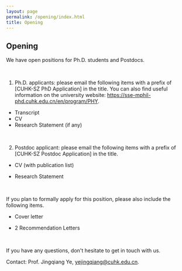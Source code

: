 ```yaml
---
layout: page
permalink: /opening/index.html
title: Opening
---
```


## Opening

We have open positions for Ph.D. students and Postdocs. 

<br>

1) Ph.D. applicants: please email the following items with a prefix of [CUHK-SZ PhD Application] in the title. You can also find useful information on the university website: https://sse-mphil-phd.cuhk.edu.cn/en/program/PHY.

- Transcript
- CV
- Research Statement (if any)

<br>

2) Postdoc applicant: please email the following items with a prefix of [CUHK-SZ Postdoc Application] in the title.

- CV (with publication list)

- Research Statement

<br>

If you plan to formally apply for this position, please also include the following items.

- Cover letter

- 2 Recommendation Letters

<br>

If you have any questions, don't hesitate to get in touch with us.



Contact: Prof. Jingqiang Ye, yejingqiang@cuhk.edu.cn.
